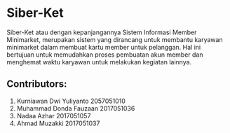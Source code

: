 # Siber-Ket

Siber-Ket atau dengan kepanjangannya Sistem Informasi Member Minimarket, merupakan sistem yang dirancang untuk membantu karyawan minimarket dalam membuat kartu member untuk pelanggan. Hal ini bertujuan untuk memudahkan proses pembuatan akun member dan menghemat waktu karyawan untuk melakukan kegiatan lainnya.

## Contributors:
1. Kurniawan Dwi Yuliyanto  2057051010
2. Muhammad Donda Fauzaan   2017051036
3. Nadaa Azhar              2017051057
4. Ahmad Muzakki            2017051037
